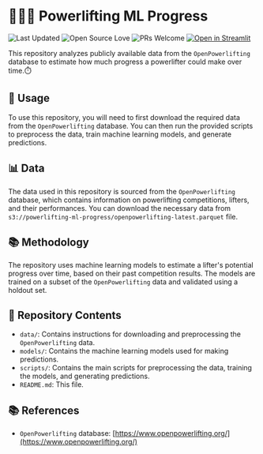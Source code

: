 # 💪🏋️‍♂️ Powerlifting ML Progress
![Last Updated](https://img.shields.io/badge/Last%20Updated-2023--12--08-blue)
![Open Source Love](https://badges.frapsoft.com/os/v1/open-source.svg?v=102)
![PRs Welcome](https://img.shields.io/badge/PRs-welcome-brightgreen.svg?style=flat)
[![Open in Streamlit](https://static.streamlit.io/badges/streamlit_badge_black_white.svg)](https://powerlifting.streamlit.app)

This repository analyzes publicly available data from the `OpenPowerlifting` database to estimate how much progress a powerlifter could make over time.⏱️

## 🚀 Usage

To use this repository, you will need to first download the required data from the `OpenPowerlifting` database. You can then run the provided scripts to preprocess the data, train machine learning models, and generate predictions.

## 📊 Data

The data used in this repository is sourced from the `OpenPowerlifting` database, which contains information on powerlifting competitions, lifters, and their performances. You can download the necessary data from `s3://powerlifting-ml-progress/openpowerlifting-latest.parquet` file.

## 📚 Methodology

The repository uses machine learning models to estimate a lifter's potential progress over time, based on their past competition results. The models are trained on a subset of the `OpenPowerlifting` data and validated using a holdout set.

## 📁 Repository Contents

- `data/`: Contains instructions for downloading and preprocessing the `OpenPowerlifting` data.
- `models/`: Contains the machine learning models used for making predictions.
- `scripts/`: Contains the main scripts for preprocessing the data, training the models, and generating predictions.
- `README.md`: This file.

## 📚 References

- `OpenPowerlifting` database: [https://www.openpowerlifting.org/](https://www.openpowerlifting.org/)